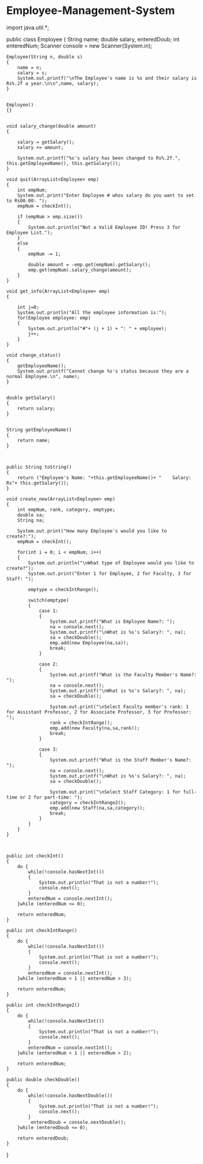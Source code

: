 # Employee-Management-System
import java.util.*;

public class Employee
{
  String name;
	double salary, enteredDoub;
	int enteredNum;
	Scanner console = new Scanner(System.in);

	
	Employee(String n, double s)
	{
		name = n;
		salary = s;
		System.out.printf("\nThe Employee's name is %s and their salary is Rs%.2f a year.\n\n",name, salary);
	}

	
	Employee()
	{}


	void salary_change(double amount)
	{
		
		salary = getSalary();
		salary += amount;

		System.out.printf("%s's salary has been changed to Rs%.2f.", this.getEmployeeName(), this.getSalary());
	}
	
	void quit(ArrayList<Employee> emp)
	{
		int empNum;
		System.out.print("Enter Employee # whos salary do you want to set to Rs00.00: ");
		empNum = checkInt();

		if (empNum > emp.size())
		{
			System.out.println("Not a Valid Employee ID! Press 3 for Employee List.");
		}
		else
		{
			empNum -= 1;
			
			double amount = -emp.get(empNum).getSalary();
			emp.get(empNum).salary_change(amount);
		}				
	}
	
	void get_info(ArrayList<Employee> emp)
	{
		
		int j=0;
		System.out.println("All the employee information is:");
		for(Employee employee: emp)
		{
			System.out.println("#"+ (j + 1) + ": " + employee);
			j++;
		}
	}

	void change_status()
	{
		getEmployeeName();
		System.out.printf("Cannot change %s's status because they are a normal Employee.\n", name);
	}

	
	double getSalary()
	{
		return salary;
	}

	
	String getEmployeeName()
	{
		return name;
	}


	
	public String toString() 
	{
        return ("Employee's Name: "+this.getEmployeeName()+ "    Salary: Rs"+ this.getSalary());
    }

    void create_new(ArrayList<Employee> emp)
    {
    	int empNum, rank, category, emptype;
    	double sa;
    	String na;
    	
		System.out.print("How many Employee's would you like to create?:");
		empNum = checkInt();
    	
		for(int i = 0; i < empNum; i++)
		{
			System.out.println("\nWhat type of Employee would you like to create?");
			System.out.print("Enter 1 for Employee, 2 for Faculty, 3 for Staff: ");

			emptype = checkIntRange();

			switch(emptype)
			{
				case 1:
				{
					System.out.printf("What is Employee Name?: ");
					na = console.next();
					System.out.printf("\nWhat is %s's Salary?: ", na);
					sa = checkDouble();
					emp.add(new Employee(na,sa));
					break;	
				}

				case 2:
				{
					System.out.printf("What is the Faculty Member's Name?: ");
					na = console.next();
					System.out.printf("\nWhat is %s's Salary?: ", na);
					sa = checkDouble();

					System.out.print("\nSelect Faculty member's rank: 1 for Assistant Professor, 2 for Associate Professor, 3 for Professor: ");
					rank = checkIntRange();
					emp.add(new Faculty(na,sa,rank));
					break;
				}

				case 3:
				{
					System.out.printf("What is the Staff Member's Name?: ");
					na = console.next();
					System.out.printf("\nWhat is %s's Salary?: ", na);
					sa = checkDouble();

					System.out.print("\nSelect Staff Category: 1 for full-time or 2 for part-time: ");
					category = checkIntRange2();
					emp.add(new Staff(na,sa,category));
					break;
				}				
			}			
		}
    }

     

	public int checkInt()
	{
		do {
			while(!console.hasNextInt())
			{
				System.out.println("That is not a number!");
				console.next();
			}
			enteredNum = console.nextInt();
		}while (enteredNum <= 0);

		return enteredNum;
	}

	public int checkIntRange()
	{
		do {
			while(!console.hasNextInt())
			{
				System.out.println("That is not a number!");
				console.next();
			}
			enteredNum = console.nextInt();
		}while (enteredNum < 1 || enteredNum > 3);

		return enteredNum;
	}

	public int checkIntRange2()
	{
		do {
			while(!console.hasNextInt())
			{
				System.out.println("That is not a number!");
				console.next();
			}
			enteredNum = console.nextInt();
		}while (enteredNum < 1 || enteredNum > 2);

		return enteredNum;
	}

	public double checkDouble()
	{
		do {
			while(!console.hasNextDouble())
			{
				System.out.println("That is not a number!");
				console.next();
			}
			 enteredDoub = console.nextDouble();
		}while (enteredDoub <= 0);

		return enteredDoub;
	}   
}
